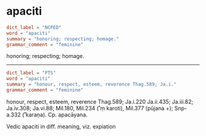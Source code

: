 # apaciti

``` toml
dict_label = "NCPED"
word = "apaciti"
summary = "honoring; respecting; homage."
grammar_comment = "feminine"
```

honoring; respecting; homage.

--------------------

``` toml
dict_label = "PTS"
word = "apaciti"
summary = "honour, respect, esteem, reverence Thag.589; Ja.i."
grammar_comment = "feminine"
```

honour, respect, esteem, reverence Thag.589; Ja.i.220 Ja.ii.435; Ja.iii.82; Ja.iv.308; Ja.vi.88; Mil.180, Mil.234 (˚ṃ karoti), Mil.377 (pūjana \+); Snp\-a.332 (˚karaṇa). Cp. apacāyana.

Vedic apaciti in diff. meaning, viz. expiation

